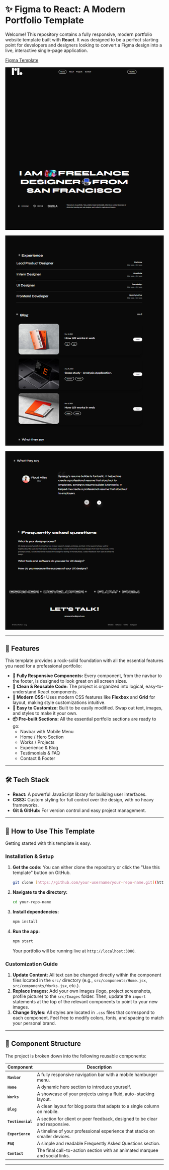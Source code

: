 # ✨ Figma to React: A Modern Portfolio Template

Welcome! This repository contains a fully responsive, modern portfolio website template built with **React**. It was designed to be a perfect starting point for developers and designers looking to convert a Figma design into a live, interactive single-page application.



[Figma Template](https://www.figma.com/design/E75ZEIxqExtHsQh1rYDQPs/RYN---Case-Study-Website--Community-?node-id=23-159&t=2YgznwckmHW1nlmK-0)



![Portfolio Screenshot](src/assets/screenshot2.png)

![Portfolio Screenshot](src/assets/screenshot.png)

![Portfolio Screenshot](src/assets/Screenshot3.png)



---

 ## 🚀 Features

This template provides a rock-solid foundation with all the essential features you need for a professional portfolio:

* **📱 Fully Responsive Components:** Every component, from the navbar to the footer, is designed to look great on all screen sizes.
* **🧩 Clean & Reusable Code:** The project is organized into logical, easy-to-understand React components.
* **🎨 Modern CSS:** Uses modern CSS features like **Flexbox** and **Grid** for layout, making style customizations intuitive.
* **🔧 Easy to Customize:** Built to be easily modified. Swap out text, images, and styles to make it your own.
* **📦 Pre-built Sections:** All the essential portfolio sections are ready to go:
    * Navbar with Mobile Menu
    * Home / Hero Section
    * Works / Projects
    * Experience & Blog
    * Testimonials & FAQ
    * Contact & Footer

---

## 🛠️ Tech Stack

* **React:** A powerful JavaScript library for building user interfaces.
* **CSS3:** Custom styling for full control over the design, with no heavy frameworks.
* **Git & GitHub:** For version control and easy project management.

---

## 🏁 How to Use This Template

Getting started with this template is easy.

### Installation & Setup

1.  **Get the code:** You can either clone the repository or click the "Use this template" button on GitHub.
    ```sh
    git clone [https://github.com/your-username/your-repo-name.git](https://github.com/your-username/your-repo-name.git)
    ```
2.  **Navigate to the directory:**
    ```sh
    cd your-repo-name
    ```
3.  **Install dependencies:**
    ```sh
    npm install
    ```
4.  **Run the app:**
    ```sh
    npm start
    ```
    Your portfolio will be running live at `http://localhost:3000`.

### Customization Guide

1.  **Update Content:** All text can be changed directly within the component files located in the `src/` directory (e.g., `src/components/Home.jsx`, `src/components/Works.jsx`, etc.).
2.  **Replace Images:** Add your own images (logo, project screenshots, profile picture) to the `src/Images` folder. Then, update the `import` statements at the top of the relevant components to point to your new images.
3.  **Change Styles:** All styles are located in `.css` files that correspond to each component. Feel free to modify colors, fonts, and spacing to match your personal brand.

---

## 🧩 Component Structure

The project is broken down into the following reusable components:

| Component       | Description                                                                 |
| --------------- | --------------------------------------------------------------------------- |
| **`Navbar`** | A fully responsive navigation bar with a mobile hamburger menu.             |
| **`Home`** | A dynamic hero section to introduce yourself.                               |
| **`Works`** | A showcase of your projects using a fluid, auto-stacking layout.            |
| **`Blog`** | A clean layout for blog posts that adapts to a single column on mobile.   |
| **`Testimonial`** | A section for client or peer feedback, designed to be clear and responsive. |
| **`Experience`** | A timeline of your professional experience that stacks on smaller devices.  |
| **`FAQ`** | A simple and readable Frequently Asked Questions section.                   |
| **`Contact`** | The final call-to-action section with an animated marquee and social links. |

---
